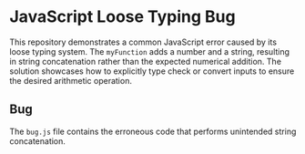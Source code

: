 # JavaScript Loose Typing Bug

This repository demonstrates a common JavaScript error caused by its loose typing system.  The `myFunction` adds a number and a string, resulting in string concatenation rather than the expected numerical addition.  The solution showcases how to explicitly type check or convert inputs to ensure the desired arithmetic operation.

## Bug
The `bug.js` file contains the erroneous code that performs unintended string concatenation.